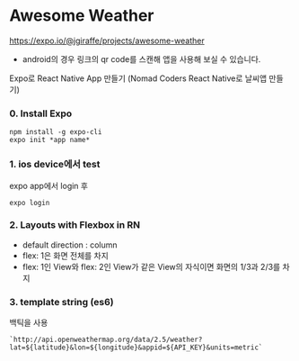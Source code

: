 # Awesome Weather

https://expo.io/@jgiraffe/projects/awesome-weather

- android의 경우 링크의 qr code를 스캔해 앱을 사용해 보실 수 있습니다.

Expo로 React Native App 만들기 (Nomad Coders React Native로 날씨앱 만들기)


### 0. Install Expo

```
npm install -g expo-cli
expo init *app name*
```

### 1. ios device에서 test

expo app에서 login 후

```
expo login
```

### 2. Layouts with Flexbox in RN

- default direction : column
- flex: 1은 화면 전체를 차지
- flex: 1인 View와 flex: 2인 View가 같은 View의 자식이면 화면의 1/3과 2/3를 차지

### 3. template string (es6)

백틱을 사용

```
`http://api.openweathermap.org/data/2.5/weather?lat=${latitude}&lon=${longitude}&appid=${API_KEY}&units=metric`
```
